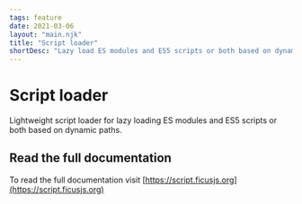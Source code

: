 ```yaml
---
tags: feature
date: 2021-03-06
layout: "main.njk"
title: "Script loader"
shortDesc: "Lazy load ES modules and ES5 scripts or both based on dynamic paths"
---
```

# Script loader

Lightweight script loader for lazy loading ES modules and ES5 scripts or both based on dynamic paths.

## Read the full documentation

To read the full documentation visit [https://script.ficusjs.org](https://script.ficusjs.org)
